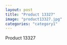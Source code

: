 ```yaml
---
layout: post
title: "Product 13327"
image: "product13327.jpg"
categories: "category1"
---
```

Product 13327
